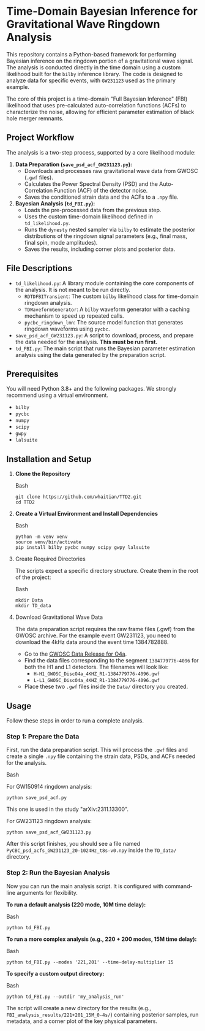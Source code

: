 # Time-Domain Bayesian Inference for Gravitational Wave Ringdown Analysis


This repository contains a Python-based framework for performing Bayesian inference on the ringdown portion of a gravitational wave signal. The analysis is conducted directly in the time domain using a custom likelihood built for the `bilby` inference library. The code is designed to analyze data for specific events, with `GW231123` used as the primary example.

The core of this project is a time-domain "Full Bayesian Inference" (FBI) likelihood that uses pre-calculated auto-correlation functions (ACFs) to characterize the noise, allowing for efficient parameter estimation of black hole merger remnants.



## Project Workflow



The analysis is a two-step process, supported by a core likelihood module:

1. **Data Preparation (`save_psd_acf_GW231123.py`):**
   - Downloads and processes raw gravitational wave data from GWOSC (`.gwf` files).
   - Calculates the Power Spectral Density (PSD) and the Auto-Correlation Function (ACF) of the detector noise.
   - Saves the conditioned strain data and the ACFs to a `.npy` file.
2. **Bayesian Analysis (`td_FBI.py`):**
   - Loads the pre-processed data from the previous step.
   - Uses the custom time-domain likelihood defined in `td_likelihood.py`.
   - Runs the `dynesty` nested sampler via `bilby` to estimate the posterior distributions of the ringdown signal parameters (e.g., final mass, final spin, mode amplitudes).
   - Saves the results, including corner plots and posterior data.



## File Descriptions



- `td_likelihood.py`: A library module containing the core components of the analysis. It is not meant to be run directly.
  - `RDTDFBITransient`: The custom `bilby` likelihood class for time-domain ringdown analysis.
  - `TDWaveformGenerator`: A `bilby` waveform generator with a caching mechanism to speed up repeated calls.
  - `pycbc_ringdown_lmn`: The source model function that generates ringdown waveforms using `pycbc`.
- `save_psd_acf_GW231123.py`: A script to download, process, and prepare the data needed for the analysis. **This must be run first.**
- `td_FBI.py`: The main script that runs the Bayesian parameter estimation analysis using the data generated by the preparation script.



## Prerequisites



You will need Python 3.8+ and the following packages. We strongly recommend using a virtual environment.

- `bilby`
- `pycbc`
- `numpy`
- `scipy`
- `gwpy`
- `lalsuite`



## Installation and Setup



1. **Clone the Repository**

   Bash

   ```
   git clone https://github.com/whaitian/TTD2.git
   cd TTD2
   ```

2. **Create a Virtual Environment and Install Dependencies**

   Bash

   ```
   python -m venv venv
   source venv/bin/activate
   pip install bilby pycbc numpy scipy gwpy lalsuite
   ```

3. Create Required Directories

   The scripts expect a specific directory structure. Create them in the root of the project:

   Bash

   ```
   mkdir Data
   mkdir TD_data
   ```

4. Download Gravitational Wave Data

   The data preparation script requires the raw frame files (.gwf) from the GWOSC archive. For the example event GW231123, you need to download the 4kHz data around the event time 1384782888.

   - Go to the [GWOSC Data Release for O4a](https://www.google.com/search?q=https://www.gw-openscience.org/data/O4a/).
   - Find the data files corresponding to the segment `1384779776-4096` for both the H1 and L1 detectors. The filenames will look like:
     - `H-H1_GWOSC_DiscO4a_4KHZ_R1-1384779776-4096.gwf`
     - `L-L1_GWOSC_DiscO4a_4KHZ_R1-1384779776-4096.gwf`
   - Place these two `.gwf` files inside the `Data/` directory you created.



## Usage



Follow these steps in order to run a complete analysis.



### Step 1: Prepare the Data



First, run the data preparation script. This will process the `.gwf` files and create a single `.npy` file containing the strain data, PSDs, and ACFs needed for the analysis.

Bash

For GW150914 ringdown analysis:
```
python save_psd_acf.py
```
This one is used in the study "arXiv:2311.13300".

For GW231123 ringdown analysis:
```
python save_psd_acf_GW231123.py
```

After this script finishes, you should see a file named `PyCBC_psd_acfs_GW231123_20-1024Hz_t8s-v0.npy` inside the `TD_data/` directory.



### Step 2: Run the Bayesian Analysis



Now you can run the main analysis script. It is configured with command-line arguments for flexibility.

**To run a default analysis (220 mode, 10M time delay):**

Bash

```
python td_FBI.py
```

**To run a more complex analysis (e.g., 220 + 200 modes, 15M time delay):**

Bash

```
python td_FBI.py --modes '221,201' --time-delay-multiplier 15
```

**To specify a custom output directory:**

Bash

```
python td_FBI.py --outdir 'my_analysis_run'
```

The script will create a new directory for the results (e.g., `FBI_analysis_results/221+201_15M_0-4s/`) containing posterior samples, run metadata, and a corner plot of the key physical parameters.

